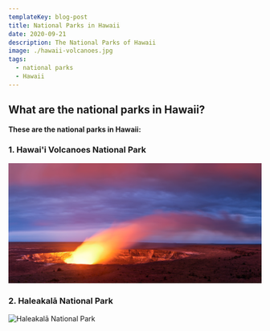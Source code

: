 ```yaml
---
templateKey: blog-post
title: National Parks in Hawaii
date: 2020-09-21
description: The National Parks of Hawaii
image: ./hawaii-volcanoes.jpg
tags:
  - national parks
  - Hawaii
---
```



## What are the national parks in Hawaii?

**These are the national parks in Hawaii:**

### 1. Hawai'i Volcanoes National Park
![Hawai'i Volcanoes National Park](./hawaii-volcanoes.jpg)


### 2. Haleakalā National Park
![Haleakalā National Park](./haleakala.jpg)

